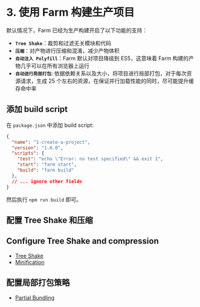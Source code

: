 # 3. 使用 Farm 构建生产项目
默认情况下，Farm 已经为生产构建开启了以下功能的支持：
* **`Tree Shake`**：裁剪和过滤无关模块和代码
* **`压缩`**：对产物进行压缩和混淆，减少产物体积
* **`自动注入 Polyfill`**：Farm 默认对项目降级到 ES5，这意味着 Farm 构建的产物几乎可以在所有浏览器上运行
* **`自动进行局部打包`**: 依据依赖关系以及大小，将项目进行局部打包，对于每次资源请求，生成 25 个左右的资源，在保证并行加载性能的同时，尽可能提升缓存命中率

## 添加 build script
在 `package.json` 中添加 build script:
```json title="package.json" {7}
{
  "name": "1-create-a-project",
  "version": "1.0.0",
  "scripts": {
    "test": "echo \"Error: no test specified\" && exit 1",
    "start": "farm start",
    "build": "farm build"
  },
  // ... ignore other fields 
}
```
然后执行 `npm run build` 即可。

## 配置 Tree Shake 和压缩
## Configure Tree Shake and compression
* [Tree Shake](/docs/features/tree-shake)
* [Minification](/docs/features/minification)

## 配置局部打包策略
* [Partial Bundling](/docs/features/partial-bundling)
